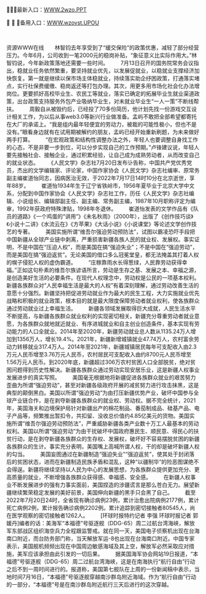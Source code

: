 <p>
	🔆🔆🔆最新入口：<a href="http://www.baidu.com/link?url=6MA2SWnO3Raqke39an_0PUxosM6ZrUGzi1BN9tNnlPW&wd">WWW.2wzo.PPT</a> 
	<p>
		🦄
🦄
🦄备用入口：<a href="http://www.baidu.com/link?url=6MA2SWnO3Raqke39an_0PUxosM6ZrUGzi1BN9tNnlPW&wd">WWW.wzovst.UPOU</a> 
	</p>
	<p>
		<br />
	</p>
	<p>
		资源WWW在线　　林智钧去年享受到了“缓交保险”的政策优惠，减轻了部分经营压力。今年6月，公司收到一笔2000元的稳岗补贴，“象征意义比实际作用大。”林智钧说，今年新政策落地还需要一些时间。
　　7月13日召开的国务院常务会议指出，稳就业任务依然繁重，要坚持就业优先，以发展促就业，以稳就业支撑经济加快恢复。第一就是继续以保市场主体稳就业，持续落实助企纾困政策，打通落实堵点，实行社保费缓缴、稳岗返还等打包办理。其次，用更多用市场化社会化办法增岗位。更要抓好高校毕业生、农民工等就业，落实已确定的拓展毕业生就业渠道政策，出台政策支持服务外包产业吸纳毕业生，对未就业毕业生“一人一策”不断线帮扶。
　　周毅自从被毁约后，已经投了70多份简历，他计划先找一份游戏交互设计相关工作，为以后从事web3.0等新兴行业做准备。孟屿不敢把全部希望都寄托在大厂的承诺上。“我是组内最年轻便宜的劳动力，被裁的可能性极小，但也不是没有。”眼看身边就有在试用期被解约的朋友，孟屿已经开始重新刷题，为未来做好两手打算。
　　“在宏观政策和结构性调整办法之外，年轻人也要调整自身找工作的心态，不是非要一步到位，可以分步实现自己的工作预期。”卢锋建议说，年轻人要先接触社会、接触企业，通过积累经验，让自己成为成熟劳动者，从而改变自己的就业状态。
　　《人民文学》杂志社7月20日发布讣告称，中国共产党优秀党员，杰出的文学编辑家、评论家，中国作家协会《人民文学》杂志社编审、原常务副主编崔道怡同志，因病医治无效，于2022年7月17日14时10分在北京逝世，享年88岁。
　　崔道怡1934年生于辽宁省铁岭市，1956年夏毕业于北京大学中文系，分配到中国作家协会《人民文学》杂志社工作，历任《人民文学》杂志社编辑、小说组长、编辑部副主任、副主编、常务副主编，1987年10月职称评定为编审，1992年获政府特殊津贴，1998年冬退休。
　　崔道怡发表的文学作品有《队员的道路》《一个鸡蛋的“讲用”》《未名秋雨》（2000年），出版了《创作技巧谈》《小说十二讲》《水流云在》《方苹果》《大话小说》《小说课堂》等论述文学创作技艺的专著。
　　美国实施所谓“维吾尔强迫劳动预防法”，试图以霸凌恐吓手段把中国新疆从全球产业链中剥离，严重损害新疆各族人民的就业权、发展权。事实证明，不是中国在“压迫人权”，而是美国在搞“强迫失业”；不是中国在“强迫劳动”，而是美国在搞“强迫返贫”。无论美国的借口多么冠冕堂皇，都无法掩盖其打着人权的幌子侵犯人权的虚伪霸道。
　　“庄稼靠雨水长得葱绿，人民靠劳动获得幸福。”正如这句朴素的维吾尔族谚语所言，劳动是生存之基、发展之本、幸福之源，是创造美好生活的必要条件。在现代人权理念中，劳动权是公民的一项基本权利。新疆各族群众对“人民幸福生活是最大的人权”有着深刻理解，通过劳动改善生活的意愿十分强烈。新疆坚持把促进劳动就业作为最大的民生工程，大力实施就业优先战略和积极的就业政策，根本目的就是最大限度保障劳动者就业权利，使各族群众通过劳动就业过上幸福生活。
　　新疆各领域发展取得巨大成就，人民生活水平不断提高，与新疆各族群众就业权利的实现密切相关。新疆充分尊重劳动者就业意愿，为各族群众就地就近就业、有序进城就业和自主创业创造条件，基本实现有劳动能力的人口全就业。2014年至2020年，新疆劳动就业总人数从1135.24万人增加到1356万人，增长19.4%。2021年，新疆新增城镇就业47.74万人，农村富余劳动力转移就业317.4万人。2014年至2021年，新疆城镇居民每年可支配收入由2.3万元人民币增至3.76万元人民币，农村居民可支配收入由约8700元人民币增至1.56万元人民币。到2020年底，新疆超过306万农村贫困人口全部脱贫，绝对贫困问题得到历史性解决。新疆各族群众通过劳动实现安居乐业，这是新疆人权事业发展进步的真实写照。
　　美国毫无根据地将新疆促进各族群众就业的艰苦努力歪曲为所谓“强迫劳动”，甚至对新疆各级政府开展的减贫努力进行攻击抹黑，这是典型的颠倒黑白。美国以所谓“强迫劳动”为由打压新疆优势产业，破坏中国参与全球产业链合作，是在剥夺新疆各族群众的就业权、劳动权。据不完全统计，2021年，美国海关和边境保护局针对新疆出产的棉花制品、番茄制成品、硅基产品、电子产品等，频繁推出暂扣令，共扣留、没收总价值约4.85亿美元的货物。美国实施所谓“维吾尔强迫劳动预防法”，严重威胁新疆各类产业数十万工人最基本的劳动权利。美国以所谓“强迫劳动”为由干扰破坏中国政府惠民生、顺民意、得民心的扶贫行动，是在剥夺新疆各族群众的生存权、发展权，破坏好不容易摆脱贫困的新疆各族群众的生计。事实充分表明，美国嘴上高喊所谓人权，干的却是破坏新疆人权的勾当。
　　美国妄图通过在新疆制造“强迫失业”“强迫返贫”，使其处于封闭落后的贫困状态，进而在新疆制造民族矛盾和混乱，这种“以疆制华”的险恶图谋绝不会得逞。新疆将继续坚持以人民为中心的发展思想，为各族群众提供更加充分、更高质量的就业，不断增强各族群众获得感、幸福感、安全感。
　　在新疆人权事业不断发展进步的强有力事实面前，美国捏造的涉疆谎言是那么苍白无力。展望新疆继续繁荣稳定发展的美好前景，美国伸向新疆的黑手只会黑了自己。
　　截至2022年7月20日24时，全省现有确诊病例23例，累计治愈出院病例2177例，累计死亡病例2例，累计报告确诊病例2202例。累计追踪到密切接触者80545人，尚在医学观察的密切接触者1262人。
　　[环球时报特约记者 李强 环球时报记者 郭媛丹]编者的话：美海军“本福德”号驱逐舰（DDG-65）周二过航台湾海峡，解放军东部战区组织海空兵力全程跟监警戒。就在同一天，美国电子侦察机出现在台海南口附近，而台防务部门称，当天解放军运-8也出现在台海南口附近。中国专家表示，美国舰机频频出现在中国周边敏感海域及其上空，解放军必然采取应对措施，美军应该承担由此引发的一切后果。
　　据美国海军协会网站19日报道，“本福德”号驱逐舰（DDG-65）周二过航台湾海峡，这是在南海执行“航行自由”行动之后不到一周时间进行的。报道称，美国第七舰队在上周的一份新闻稿中表示，当地时间7月16日，“本福德”号驱逐舰穿越南沙群岛附近海域。作为“航行自由”行动的一部分，“本福德”号是在南沙群岛附近航行三天后进行的这次穿越。
	</p>
